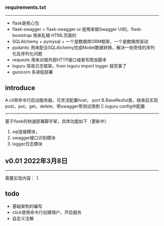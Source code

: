 ### requirements.txt

-------

* flask是核心包
* flask-swagger + flask-swagger-ui 是用来做Swagger UI的，flask-bootstrap 用来乱糊 HTML页面的
* SQLAlchemy + pymysql + 一个是数据库ORM框架，一个是数据库驱动
* pydantic 用来配合SQLAlchemy完成Model数据转换，解决一些奇怪的序列化反序列化问题
* requests 用来对接外部HTTP接口或者写爬虫脚本
* loguru 简易日志框架，from loguru import logger 就完事了
* gunicorn 多进程部署

## introduce
A.cli带命令行启动服务器，可灵活配置host， port
B.BaseResful类，继承后实现post，put，get，delete，带swagger带测试用例
C.loguru config中配置


--------------
基于flask的快速部署脚手架，具体功能如下（更新中）

1. sql连接模块，
2. swagger接口识别模块
3. logger日志模块


## v0.01 2022年3月8日

--------------------
需要实现内容：
1. 

## todo 
* 基础架构的编写
* click使用命令行创建用户，开启服务
* 自定义注解
